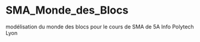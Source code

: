 # SMA_Monde_des_Blocs
modélisation du monde des blocs pour le cours de SMA de 5A Info Polytech Lyon
